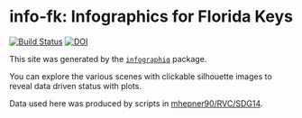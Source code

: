 # info-fk: Infographics for Florida Keys

[![Build Status](https://travis-ci.org/marinebon/info-fk.svg?branch=master)](https://travis-ci.org/marinebon/info-fk)
[![DOI](https://zenodo.org/badge/100317737.svg)](https://zenodo.org/badge/latestdoi/100317737)

This site was generated by the [`infographiq`](https://github.com/marinebon/infographiq) package.

You can explore the various scenes with clickable silhouette images to reveal data driven status with plots.

Data used here was produced by scripts in [mhepner90/RVC/SDG14](https://github.com/mhepner90/RVC/blob/master/SDG14/MBON_SDG14_FKNMS_classification.Rmd).
